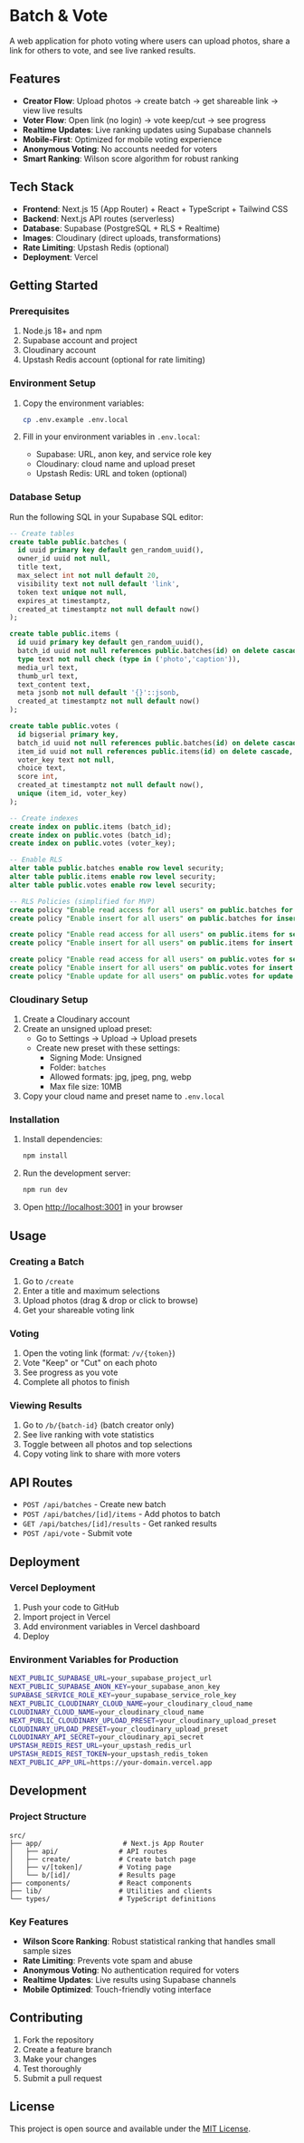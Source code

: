 # Batch & Vote

A web application for photo voting where users can upload photos, share a link for others to vote, and see live ranked results.

## Features

-   **Creator Flow**: Upload photos → create batch → get shareable link → view live results
-   **Voter Flow**: Open link (no login) → vote keep/cut → see progress
-   **Realtime Updates**: Live ranking updates using Supabase channels
-   **Mobile-First**: Optimized for mobile voting experience
-   **Anonymous Voting**: No accounts needed for voters
-   **Smart Ranking**: Wilson score algorithm for robust ranking

## Tech Stack

-   **Frontend**: Next.js 15 (App Router) + React + TypeScript + Tailwind CSS
-   **Backend**: Next.js API routes (serverless)
-   **Database**: Supabase (PostgreSQL + RLS + Realtime)
-   **Images**: Cloudinary (direct uploads, transformations)
-   **Rate Limiting**: Upstash Redis (optional)
-   **Deployment**: Vercel

## Getting Started

### Prerequisites

1. Node.js 18+ and npm
2. Supabase account and project
3. Cloudinary account
4. Upstash Redis account (optional for rate limiting)

### Environment Setup

1. Copy the environment variables:

    ```bash
    cp .env.example .env.local
    ```

2. Fill in your environment variables in `.env.local`:
    - Supabase: URL, anon key, and service role key
    - Cloudinary: cloud name and upload preset
    - Upstash Redis: URL and token (optional)

### Database Setup

Run the following SQL in your Supabase SQL editor:

```sql
-- Create tables
create table public.batches (
  id uuid primary key default gen_random_uuid(),
  owner_id uuid not null,
  title text,
  max_select int not null default 20,
  visibility text not null default 'link',
  token text unique not null,
  expires_at timestamptz,
  created_at timestamptz not null default now()
);

create table public.items (
  id uuid primary key default gen_random_uuid(),
  batch_id uuid not null references public.batches(id) on delete cascade,
  type text not null check (type in ('photo','caption')),
  media_url text,
  thumb_url text,
  text_content text,
  meta jsonb not null default '{}'::jsonb,
  created_at timestamptz not null default now()
);

create table public.votes (
  id bigserial primary key,
  batch_id uuid not null references public.batches(id) on delete cascade,
  item_id uuid not null references public.items(id) on delete cascade,
  voter_key text not null,
  choice text,
  score int,
  created_at timestamptz not null default now(),
  unique (item_id, voter_key)
);

-- Create indexes
create index on public.items (batch_id);
create index on public.votes (batch_id);
create index on public.votes (voter_key);

-- Enable RLS
alter table public.batches enable row level security;
alter table public.items enable row level security;
alter table public.votes enable row level security;

-- RLS Policies (simplified for MVP)
create policy "Enable read access for all users" on public.batches for select using (true);
create policy "Enable insert for all users" on public.batches for insert with check (true);

create policy "Enable read access for all users" on public.items for select using (true);
create policy "Enable insert for all users" on public.items for insert with check (true);

create policy "Enable read access for all users" on public.votes for select using (true);
create policy "Enable insert for all users" on public.votes for insert with check (true);
create policy "Enable update for all users" on public.votes for update using (true);
```

### Cloudinary Setup

1. Create a Cloudinary account
2. Create an unsigned upload preset:
    - Go to Settings → Upload → Upload presets
    - Create new preset with these settings:
        - Signing Mode: Unsigned
        - Folder: `batches`
        - Allowed formats: jpg, jpeg, png, webp
        - Max file size: 10MB
3. Copy your cloud name and preset name to `.env.local`

### Installation

1. Install dependencies:

    ```bash
    npm install
    ```

2. Run the development server:

    ```bash
    npm run dev
    ```

3. Open [http://localhost:3001](http://localhost:3001) in your browser

## Usage

### Creating a Batch

1. Go to `/create`
2. Enter a title and maximum selections
3. Upload photos (drag & drop or click to browse)
4. Get your shareable voting link

### Voting

1. Open the voting link (format: `/v/{token}`)
2. Vote "Keep" or "Cut" on each photo
3. See progress as you vote
4. Complete all photos to finish

### Viewing Results

1. Go to `/b/{batch-id}` (batch creator only)
2. See live ranking with vote statistics
3. Toggle between all photos and top selections
4. Copy voting link to share with more voters

## API Routes

-   `POST /api/batches` - Create new batch
-   `POST /api/batches/[id]/items` - Add photos to batch
-   `GET /api/batches/[id]/results` - Get ranked results
-   `POST /api/vote` - Submit vote

## Deployment

### Vercel Deployment

1. Push your code to GitHub
2. Import project in Vercel
3. Add environment variables in Vercel dashboard
4. Deploy

### Environment Variables for Production

```bash
NEXT_PUBLIC_SUPABASE_URL=your_supabase_project_url
NEXT_PUBLIC_SUPABASE_ANON_KEY=your_supabase_anon_key
SUPABASE_SERVICE_ROLE_KEY=your_supabase_service_role_key
NEXT_PUBLIC_CLOUDINARY_CLOUD_NAME=your_cloudinary_cloud_name
CLOUDINARY_CLOUD_NAME=your_cloudinary_cloud_name
NEXT_PUBLIC_CLOUDINARY_UPLOAD_PRESET=your_cloudinary_upload_preset
CLOUDINARY_UPLOAD_PRESET=your_cloudinary_upload_preset
CLOUDINARY_API_SECRET=your_cloudinary_api_secret
UPSTASH_REDIS_REST_URL=your_upstash_redis_url
UPSTASH_REDIS_REST_TOKEN=your_upstash_redis_token
NEXT_PUBLIC_APP_URL=https://your-domain.vercel.app
```

## Development

### Project Structure

```
src/
├── app/                    # Next.js App Router
│   ├── api/               # API routes
│   ├── create/            # Create batch page
│   ├── v/[token]/         # Voting page
│   └── b/[id]/            # Results page
├── components/            # React components
├── lib/                   # Utilities and clients
└── types/                 # TypeScript definitions
```

### Key Features

-   **Wilson Score Ranking**: Robust statistical ranking that handles small sample sizes
-   **Rate Limiting**: Prevents vote spam and abuse
-   **Anonymous Voting**: No authentication required for voters
-   **Realtime Updates**: Live results using Supabase channels
-   **Mobile Optimized**: Touch-friendly voting interface

## Contributing

1. Fork the repository
2. Create a feature branch
3. Make your changes
4. Test thoroughly
5. Submit a pull request

## License

This project is open source and available under the [MIT License](LICENSE).
